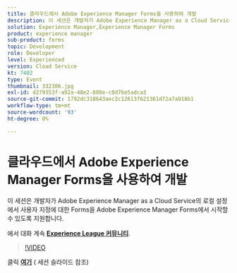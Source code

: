 ```yaml
---
title: 클라우드에서 Adobe Experience Manager Forms을 사용하여 개발
description: 이 세션은 개발자가 Adobe Experience Manager as a Cloud Service의 로컬 설정에서 사용자 지정에 대한 Forms을 Adobe Experience Manager Forms에서 시작할 수 있도록 지원합니다.
solution: Experience Manager,Experience Manager Forms
product: experience manager
sub-product: forms
topic: Development
role: Developer
level: Experienced
version: Cloud Service
kt: 7402
type: Event
thumbnail: 332306.jpg
exl-id: d279353f-a92a-48e2-888e-c0d7be5adca3
source-git-commit: 1792dc318643aec2c12613f621361d72a7a918b1
workflow-type: tm+mt
source-wordcount: '93'
ht-degree: 0%

---
```


# 클라우드에서 Adobe Experience Manager Forms을 사용하여 개발

이 세션은 개발자가 Adobe Experience Manager as a Cloud Service의 로컬 설정에서 사용자 지정에 대한 Forms을 Adobe Experience Manager Forms에서 시작할 수 있도록 지원합니다.

에서 대화 계속 **[Experience League 커뮤니티](https://adobe.ly/36Yd3v6)**.

>[!VIDEO](https://video.tv.adobe.com/v/332306/?quality=12&learn=on&hidetitle=true)

클릭 **[여기](/help/adobe-developers-live/assets/developing-aem-forms-cloud.pdf)** ( 세션 슬라이드 참조)
